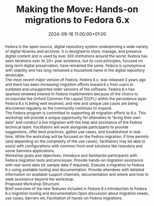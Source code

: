 ---
abstract: "Fedora is the open-source, digital repository system underpinning a wide
  variety of digital libraries and archives. It is designed to store, manage, and
  preserve digital content and is used by over 300 institutions around the world.
  Fedora has seen iterations over its 20+ year existence, but its core principles,
  focused on long-term digital preservation, have remained the same. Fedora is synonymous
  with stability and has long-remained a household name in the digital repository
  landscape.\n\nThe most recent major version of Fedora, Fedora 6.x, was released
  3 years ago and there has been increasing migration efforts toward 6.x from users
  in outdated and unsupported older versions of the software. Fedora 6.x has sparked
  renewed interest in Fedora implementers because of the choice to incorporate the
  Oxford Common File Layout (OCFL) within the persistence layer. Fedora 6.x is being
  well received, and new and unique use cases are being discovered regularly as the
  community continues to expand.\n\nThe Fedora program is committed to supporting
  all migration efforts to 6.x. This workshop will provide a unique opportunity for
  attendees to “bring their own data” and conduct a live migration with the help and
  assistance of the Fedora technical team. Facilitators will work alongside participants
  to provide suggestions, offer best practices, gather use cases, and troubleshoot
  in real-time. While the workshop will be focused on the Fedora migration, if time
  permits (and depending on the complexity of the use cases), facilitators may be
  able to assist with configurations with common front-end solutions like Islandora
  and some Samvera applications. \n\nWorkshop goals and objectives:\nIntroduce and
  familiarize participants with Fedora migration tools and processes.\nProvide hands-on
  migration assistance with real-word data (or sample data if required).\nExecute
  a migration to Fedora 6.x using available tooling and documentation.\nProvide attendees
  with detailed information on available support channels, documentation and where
  and how to seek assistance beyond the workshop.\n\nProposed Workshop Structure:\n1.
  Brief overview of the new features included in Fedora 6.x.\n2. Introduction to Fedora
  6.x migration tooling and documentation.\n3. Open discussion about migration needs,
  use cases, barriers etc.\n4. Facilitation of hands-on Fedora migrations."
creators:
- Arran Griffith
- ' Dan Field'
date: 2024-09-16 11:00:00+01:00
document_url: null
grand_parent: iPRES
institutions: []
keywords:
- approaches to preservation
- scaling up
landing_page_url: ''
language: eng
layout: publication
license: Creative Commons Attribution 4.0 (CC-BY-4.0)
notes_url: ''
parent: iPRES 2024
publication_type: workshop
size: null
slides_url: ''
source_name: iPRES
stream_url: ''
title: 'Making the Move: Hands-on migrations to Fedora 6.x'
year: 2024
---
